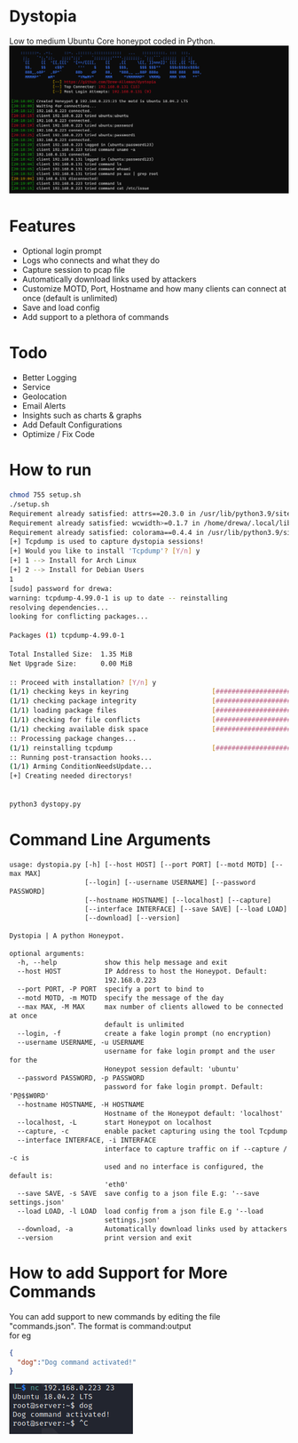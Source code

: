# Dystopia
Low to medium Ubuntu Core honeypot coded in Python.
![preview](/media/preview.PNG)
# Features
* Optional login prompt
* Logs who connects and what they do
* Capture session to pcap file 
* Automatically download links used by attackers
* Customize MOTD, Port, Hostname and how many clients can connect at once (default is unlimited)
* Save and load config
* Add support to a plethora of commands

# Todo
* Better Logging
* Service
* Geolocation 
* Email Alerts 
* Insights such as charts & graphs 
* Add Default Configurations 
* Optimize / Fix Code

# How to run
```bash
chmod 755 setup.sh
./setup.sh
Requirement already satisfied: attrs==20.3.0 in /usr/lib/python3.9/site-packages (from -r requirements.txt (line 6)) (20.3.0)
Requirement already satisfied: wcwidth>=0.1.7 in /home/drewa/.local/lib/python3.9/site-packages (from cmd2->cephfs-shell==0.0.1->-r requirements.txt (line 16)) (0.2.5)
Requirement already satisfied: colorama==0.4.4 in /usr/lib/python3.9/site-packages (from -r requirements.txt (line 20)) (0.4.4)
[+] Tcpdump is used to capture dystopia sessions!
[+] Would you like to install 'Tcpdump'? [Y/n] y
[+] 1 --> Install for Arch Linux
[+] 2 --> Install for Debian Users
1
[sudo] password for drewa: 
warning: tcpdump-4.99.0-1 is up to date -- reinstalling
resolving dependencies...
looking for conflicting packages...

Packages (1) tcpdump-4.99.0-1

Total Installed Size:  1.35 MiB
Net Upgrade Size:      0.00 MiB

:: Proceed with installation? [Y/n] y
(1/1) checking keys in keyring                     [######################] 100%
(1/1) checking package integrity                   [######################] 100%
(1/1) loading package files                        [######################] 100%
(1/1) checking for file conflicts                  [######################] 100%
(1/1) checking available disk space                [######################] 100%
:: Processing package changes...
(1/1) reinstalling tcpdump                         [######################] 100%
:: Running post-transaction hooks...
(1/1) Arming ConditionNeedsUpdate...
[+] Creating needed directorys!


python3 dystopy.py
```
# Command Line Arguments 
```
usage: dystopia.py [-h] [--host HOST] [--port PORT] [--motd MOTD] [--max MAX]
                   [--login] [--username USERNAME] [--password PASSWORD]
                   [--hostname HOSTNAME] [--localhost] [--capture]
                   [--interface INTERFACE] [--save SAVE] [--load LOAD]
                   [--download] [--version]

Dystopia | A python Honeypot.

optional arguments:
  -h, --help            show this help message and exit
  --host HOST           IP Address to host the Honeypot. Default:
                        192.168.0.223
  --port PORT, -P PORT  specify a port to bind to
  --motd MOTD, -m MOTD  specify the message of the day
  --max MAX, -M MAX     max number of clients allowed to be connected at once
                        default is unlimited
  --login, -f           create a fake login prompt (no encryption)
  --username USERNAME, -u USERNAME
                        username for fake login prompt and the user for the
                        Honeypot session default: 'ubuntu'
  --password PASSWORD, -p PASSWORD
                        password for fake login prompt. Default: 'P@$$W0RD'
  --hostname HOSTNAME, -H HOSTNAME
                        Hostname of the Honeypot default: 'localhost'
  --localhost, -L       start Honeypot on localhost
  --capture, -c         enable packet capturing using the tool Tcpdump
  --interface INTERFACE, -i INTERFACE
                        interface to capture traffic on if --capture / -c is
                        used and no interface is configured, the default is:
                        'eth0'
  --save SAVE, -s SAVE  save config to a json file E.g: '--save settings.json'
  --load LOAD, -l LOAD  load config from a json file E.g '--load
                        settings.json'
  --download, -a        Automatically download links used by attackers
  --version             print version and exit
```
# How to add Support for More Commands
You can add support to new commands by editing the file "commands.json". The format is command:output <br>
for eg <br>
```json
{
  "dog":"Dog command activated!"
}
```
![example](/media/dog.png)
